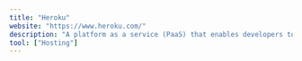 ```yaml
---
title: "Heroku"
website: "https://www.heroku.com/"
description: "A platform as a service (PaaS) that enables developers to build and run applications entirely in the cloud."
tool: ["Hosting"]
---
```


